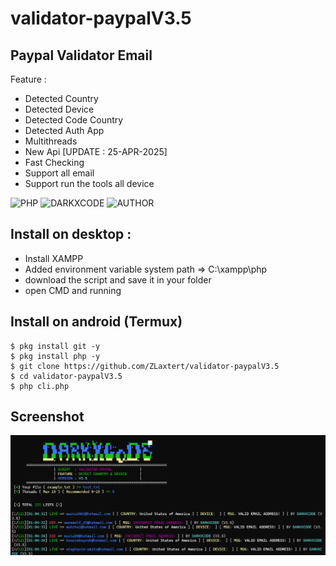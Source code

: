 # validator-paypalV3.5
## Paypal Validator Email
Feature :
- Detected Country
- Detected Device
- Detected Code Country
- Detected Auth App
- Multithreads
- New Api [UPDATE : 25-APR-2025]
- Fast Checking
- Support all email
- Support run the tools all device

![PHP](https://img.shields.io/badge/language-PHP-blue.svg)
![DARKXCODE](https://img.shields.io/badge/Team-DARKXCODE-black)
![AUTHOR](https://img.shields.io/badge/Author-Zlaxtert-orange)

## Install on desktop : 
- Install XAMPP
- Added environment variable system path => C:\xampp\php
- download the script and save it in your folder
- open CMD and running

## Install on android (Termux)
    $ pkg install git -y
    $ pkg install php -y
    $ git clone https://github.com/ZLaxtert/validator-paypalV3.5
    $ cd validator-paypalV3.5
    $ php cli.php

## Screenshot
<img src="https://github.com/ZLaxtert/validator-paypalV3.5/blob/main/ress.png">


